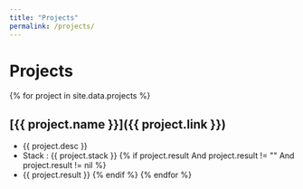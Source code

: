 ```yaml
---
title: "Projects"
permalink: /projects/
---
```


# Projects

{% for project in site.data.projects %}
## [{{ project.name }}]({{ project.link }})
- {{ project.desc }}
- Stack : {{ project.stack }}
{% if project.result And project.result != "" And project.result != nil %} 
- {{ project.result }} {% endif %}
{% endfor %}
